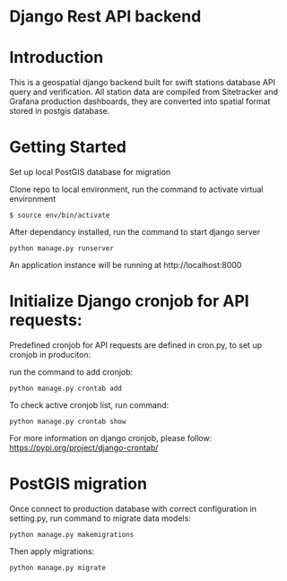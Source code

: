 Django Rest API backend
===
# Introduction
This is a geospatial django backend built for swift stations database API query and verification. All station data are compiled from Sitetracker and Grafana production dashboards, they are converted into spatial format stored in postgis database.

# Getting Started
Set up local PostGIS database for migration

Clone repo to local environment, run the command to activate virtual environment
```
$ source env/bin/activate
```
After dependancy installed, run the command to start django server
```
python manage.py runserver
```
An application instance will be running at http://localhost:8000

# Initialize Django cronjob for API requests:
Predefined cronjob for API requests are defined in cron.py, to set up cronjob in produciton:

run the command to add cronjob:
```
python manage.py crontab add
```
To check active cronjob list, run command:
```
python manage.py crontab show
```
For more information on django cronjob, please follow:
https://pypi.org/project/django-crontab/

# PostGIS migration
Once connect to production database with correct configuration in setting.py, run command to migrate data models:
```
python manage.py makemigrations
```
Then apply migrations:
```
python manage.py migrate
```

